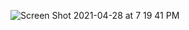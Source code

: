 ![Screen Shot 2021-04-28 at 7 19 41 PM](https://user-images.githubusercontent.com/40449202/116494970-ddfe0c80-a856-11eb-9822-c8d6fbd7b1b9.png)


